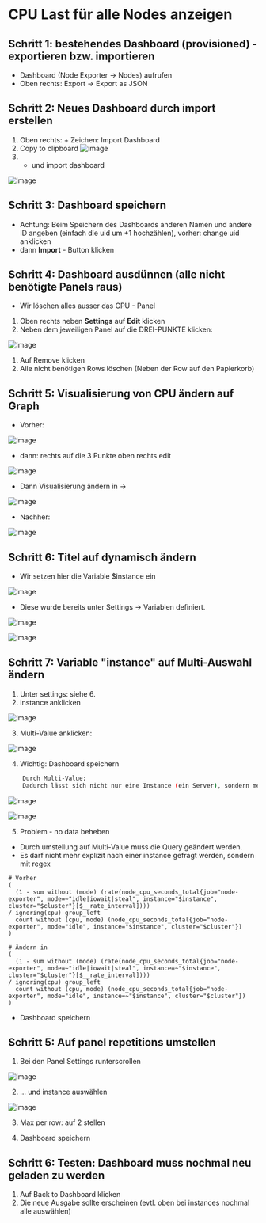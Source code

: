 # CPU Last für alle Nodes anzeigen 

## Schritt 1: bestehendes Dashboard (provisioned) - exportieren bzw. importieren

  * Dashboard (Node Exporter -> Nodes) aufrufen
  * Oben rechts: Export -> Export as JSON

## Schritt 2: Neues Dashboard durch import erstellen 

  1. Oben rechts: + Zeichen: Import Dashboard
  1. Copy to clipboard ![image](https://github.com/user-attachments/assets/446d97c4-0e84-49e8-a436-31a72179fb29)
  2. + und import dashboard

![image](https://github.com/user-attachments/assets/fe51b22a-9ad1-43ec-a307-5cad58c9fe1d)

## Schritt 3: Dashboard speichern 

  * Achtung: Beim Speichern des Dashboards anderen Namen und andere ID angeben
    (einfach die uid um +1 hochzählen), vorher: change uid anklicken 
  * dann **Import** - Button klicken

## Schritt 4: Dashboard ausdünnen (alle nicht benötigte Panels raus)

  * Wir löschen alles ausser das CPU - Panel 

  1. Oben rechts neben **Settings** auf **Edit** klicken
  1. Neben dem jeweiligen Panel auf die DREI-PUNKTE klicken:

![image](https://github.com/user-attachments/assets/18988150-2ff3-45a2-8938-fac448e6c7a1)

  1. Auf Remove klicken
  1. Alle nicht benötigen Rows löschen (Neben der Row auf den Papierkorb) 

## Schritt 5: Visualisierung von CPU ändern auf Graph 

  * Vorher:

![image](https://github.com/user-attachments/assets/472abb6c-24e2-4d62-b56a-2299b271936a)

  * dann: rechts auf die 3 Punkte oben rechts edit

![image](https://github.com/user-attachments/assets/54e41528-e683-4974-9023-2069b47efcf2)

  * Dann Visualisierung ändern in ->

![image](https://github.com/user-attachments/assets/669fd2e4-fea5-49b1-9f2a-bed15c827b1f)

  * Nachher:

![image](https://github.com/user-attachments/assets/b34fdde3-f987-4732-8efe-126b4093d869)

## Schritt 6: Titel auf dynamisch ändern 

  * Wir setzen hier die Variable $instance ein

![image](https://github.com/user-attachments/assets/9f1c6e3d-6d9a-45dd-b746-2664229921dd)

  * Diese wurde bereits unter Settings -> Variablen definiert.

![image](https://github.com/user-attachments/assets/e5b67110-18d6-46e1-ae11-359b8f75da6b)

![image](https://github.com/user-attachments/assets/bf3f41e3-0f72-419f-af97-c33467c017c0)

## Schritt 7: Variable "instance" auf Multi-Auswahl ändern 

  1. Unter settings: siehe 6.
  2. instance anklicken

![image](https://github.com/user-attachments/assets/bb57321e-6529-40f8-98de-2544f51d24ff)

  3. Multi-Value anklicken:

![image](https://github.com/user-attachments/assets/cf95b185-f536-4c5d-9518-714553802aa9)

  4. Wichtig: Dashboard speichern

```bash
    Durch Multi-Value:
    Dadurch lässt sich nicht nur eine Instance (ein Server), sondern mehrere auswählen
```
![image](https://github.com/user-attachments/assets/382f8e66-e3e3-47f4-a60f-b6afa56727b0)


![image](https://github.com/user-attachments/assets/f1b18383-493f-4c2c-ad05-4d9c47837b28)

  5. Problem - no data beheben

 * Durch umstellung auf Multi-Value muss die Query geändert werden.
 * Es darf nicht mehr explizit nach einer instance gefragt werden, sondern mit regex

```
# Vorher
(
  (1 - sum without (mode) (rate(node_cpu_seconds_total{job="node-exporter", mode=~"idle|iowait|steal", instance="$instance", cluster="$cluster"}[$__rate_interval])))
/ ignoring(cpu) group_left
  count without (cpu, mode) (node_cpu_seconds_total{job="node-exporter", mode="idle", instance="$instance", cluster="$cluster"})
)
```

```
# Ändern in
(
  (1 - sum without (mode) (rate(node_cpu_seconds_total{job="node-exporter", mode=~"idle|iowait|steal", instance=~"$instance", cluster="$cluster"}[$__rate_interval])))
/ ignoring(cpu) group_left
  count without (cpu, mode) (node_cpu_seconds_total{job="node-exporter", mode="idle", instance=~"$instance", cluster="$cluster"})
)

```

  * Dashboard speichern

## Schritt 5: Auf panel repetitions umstellen 

  1. Bei den Panel Settings runterscrollen

![image](https://github.com/user-attachments/assets/ee679e09-de0f-471d-9324-2de4398c89b8)


  2. ... und instance auswählen

![image](https://github.com/user-attachments/assets/400c56dc-c97c-4c55-84f0-23e881e93384)

  3. Max per row: auf 2 stellen

  4. Dashboard speichern

## Schritt 6: Testen: Dashboard muss nochmal neu geladen zu werden 

  1. Auf Back to Dashboard klicken
  2. Die neue Ausgabe sollte erscheinen (evtl. oben bei instances nochmal alle auswählen)

 

